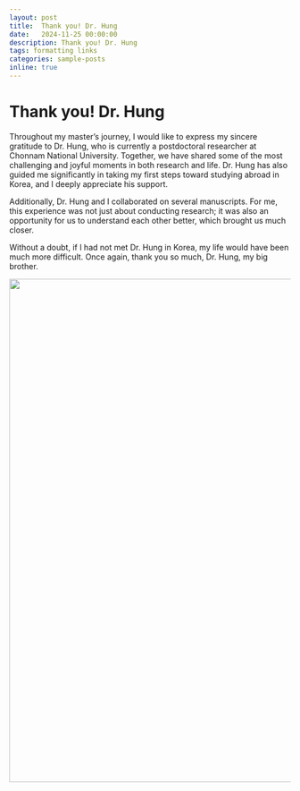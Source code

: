 ```yaml
---
layout: post
title:  Thank you! Dr. Hung
date:   2024-11-25 00:00:00
description: Thank you! Dr. Hung
tags: formatting links
categories: sample-posts
inline: true
---
```


# Thank you! Dr. Hung

Throughout my master’s journey, I would like to express my sincere gratitude to Dr. Hung, who is currently a postdoctoral researcher at Chonnam National University. Together, we have shared some of the most challenging and joyful moments in both research and life. Dr. Hung has also guided me significantly in taking my first steps toward studying abroad in Korea, and I deeply appreciate his support.

Additionally, Dr. Hung and I collaborated on several manuscripts. For me, this experience was not just about conducting research; it was also an opportunity for us to understand each other better, which brought us much closer.

Without a doubt, if I had not met Dr. Hung in Korea, my life would have been much more difficult. Once again, thank you so much, Dr. Hung, my big brother.

<img src="https://caodoanh2001.github.io/assets/img/hungdoanh.jpg" data-canonical-src="https://caodoanh2001.github.io/assets/img/hungdoanh.jpg" width="850" height="900" />
